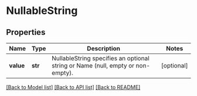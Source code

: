# NullableString

## Properties
Name | Type | Description | Notes
------------ | ------------- | ------------- | -------------
**value** | **str** | NullableString specifies an optional string or Name (null, empty or non-empty). | [optional] 

[[Back to Model list]](../README.md#documentation-for-models) [[Back to API list]](../README.md#documentation-for-api-endpoints) [[Back to README]](../README.md)

